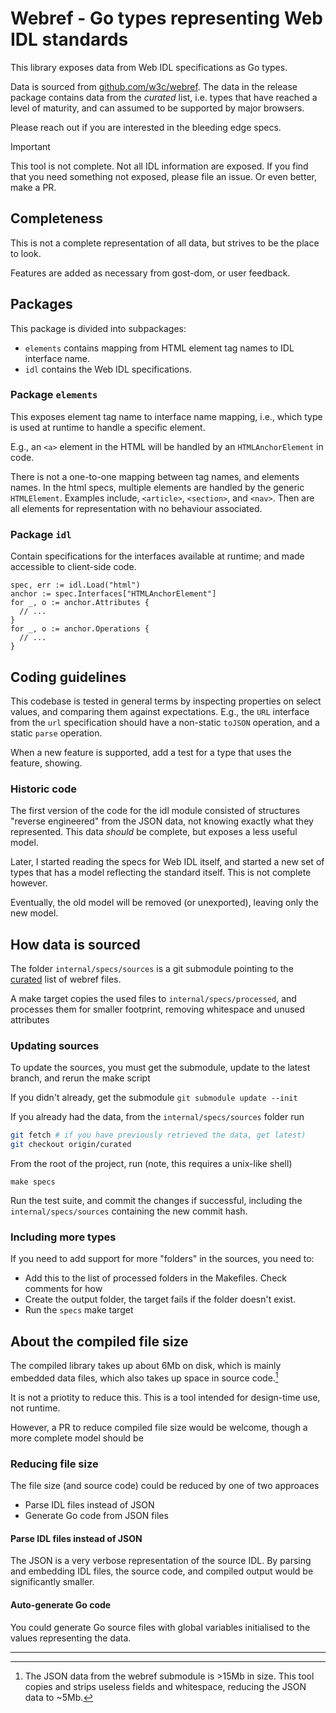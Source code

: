 # Webref - Go types representing Web IDL standards

This library exposes data from Web IDL specifications as Go types.

Data is sourced from [github.com/w3c/webref](https://github.com/w3c/webref). The
data in the release package contains data from the _curated_ list, i.e. types
that have reached a level of maturity, and can assumed to be supported by major
browsers.

Please reach out if you are interested in the bleeding edge specs.

> [!IMPORTANT]
>
> This tool is not complete. Not all IDL information are exposed. If you find
> that you need something not exposed, please file an issue. Or even better,
> make a PR.

## Completeness

This is not a complete representation of all data, but strives to be the place
to look.

Features are added as necessary from gost-dom, or user feedback.

## Packages

This package is divided into subpackages:

- `elements` contains mapping from HTML element tag names to IDL interface name.
- `idl` contains the Web IDL specifications.

### Package `elements`

This exposes element tag name to interface name mapping, i.e., which type is
used at runtime to handle a specific element.

E.g., an `<a>` element in the HTML will be handled by an `HTMLAnchorElement` in
code.

There is not a one-to-one mapping between tag names, and elements names. In
the html specs, multiple elements are handled by the generic `HTMLElement`.
Examples include, `<article>`, `<section>`, and `<nav>`. Then are all elements
for representation with no behaviour associated.

### Package `idl`

Contain specifications for the interfaces available at runtime; and made
accessible to client-side code.

```
spec, err := idl.Load("html")
anchor := spec.Interfaces["HTMLAnchorElement"]
for _, o := anchor.Attributes {
  // ...
}
for _, o := anchor.Operations {
  // ...
}
```

## Coding guidelines

This codebase is tested in general terms by inspecting properties on select
values, and comparing them against expectations. E.g., the `URL` interface from
the `url` specification should have a non-static `toJSON` operation, and a
static `parse` operation.

When a new feature is supported, add a test for a type that uses the feature,
showing.

### Historic code

The first version of the code for the idl module consisted of structures
"reverse engineered" from the JSON data, not knowing exactly what they
represented. This data _should_ be complete, but exposes a less useful model.

Later, I started reading the specs for Web IDL itself, and started a new set of
types that has a model reflecting the standard itself. This is not complete
however.

Eventually, the old model will be removed (or unexported), leaving only the new
model.

## How data is sourced

The folder `internal/specs/sources` is a git submodule pointing to the
[curated](https://github.com/w3c/webref/tree/curated) list of webref files.

A make target copies the used files to `internal/specs/processed`, and processes
them for smaller footprint, removing whitespace and unused attributes

### Updating sources

To update the sources, you must get the submodule, update to the latest branch,
and rerun the make script

If you didn't already, get the submodule `git submodule update --init`

If you already had the data, from the `internal/specs/sources` folder run

```sh
git fetch # if you have previously retrieved the data, get latest)
git checkout origin/curated
```

From the root of the project, run (note, this requires a unix-like shell)

```
make specs
```

Run the test suite, and commit the changes if successful, including the
`internal/specs/sources` containing the new commit hash.

### Including more types

If you need to add support for more "folders" in the sources, you need to:
- Add this to the list of processed folders in the Makefiles. Check comments for how
- Create the output folder, the target fails if the folder doesn't exist.
- Run the `specs` make target

## About the compiled file size

The compiled library takes up about 6Mb on disk, which is mainly embedded data
files, which also takes up space in source code.[^1]

It is not a priotity to reduce this. This is a tool intended for design-time
use, not runtime.

However, a PR to reduce compiled file size would be welcome, though a more
complete model should be 

### Reducing file size

The file size (and source code) could be reduced by one of two approaces

- Parse IDL files instead of JSON
- Generate Go code from JSON files

#### Parse IDL files instead of JSON

The JSON is a very verbose representation of the source IDL. By parsing and
embedding IDL files, the source code, and compiled output would be significantly
smaller.

#### Auto-generate Go code

You could generate Go source files with global variables initialised to the
values representing the data.

---

[^1]: The JSON data from the webref submodule is >15Mb in size. This tool copies
    and strips useless fields and whitespace, reducing the JSON data to ~5Mb.
